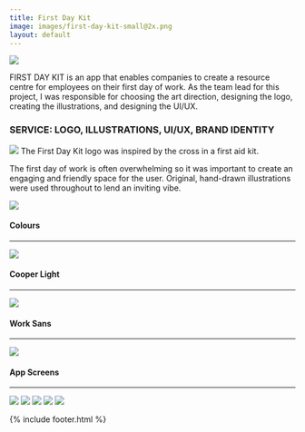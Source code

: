```yaml
---
title: First Day Kit
image: images/first-day-kit-small@2x.png
layout: default
---
```


<img class="img-flex" src="/images/first-day-kit-ipad.png" />

FIRST DAY KIT is an app that enables companies to create a resource centre for employees on their first day of work. As the team lead for this project, I was responsible for choosing the art direction, designing the logo, creating the illustrations, and designing the UI/UX.

<h3>SERVICE: LOGO, ILLUSTRATIONS, UI/UX, BRAND IDENTITY</h3>

<img class="img-flex" src="/images/first-day-kit-logo-explain@2x.png"/>
The First Day Kit logo was inspired by the cross in a first aid kit.


The first day of work is often overwhelming so it was important to create an
engaging and friendly space for the user. Original, hand-drawn illustrations
were used throughout to lend an inviting vibe.

<img class="img-flex" src="/images/first-day-kit-illustration.png" />

<h4>Colours</h4><hr>
<img class="img-flex push-2" src="/images/first-day-kit-colours@2x.png" />

<div class="grid push-2">
  <div class="unit s-2-3 m-2-3 pad-r">
    <h4>Cooper Light</h4><hr>
    <img class="img-flex" src="/images/cooper-light.svg" />
  </div>
  <div class="unit s-1-3 m-1-3">
    <h4>Work Sans</h4><hr>
    <img class="img-flex" src="/images/work-sans.svg" />
  </div>
</div>

<h4>App Screens</h4><hr>
<img class="img-flex push" src="/images/first-day-kit-home.png" />
<img class="img-flex push" src="/images/first-day-kit-people.png" />
<img class="img-flex push" src="/images/first-day-kit-events.png" />
<img class="img-flex push" src="/images/first-day-kit-map.png" />
<img class="img-flex push" src="/images/first-day-kit-resources.png" />

{% include footer.html %}
